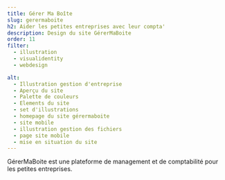 ```yaml
---
title: Gérer Ma Boîte
slug: gerermaboite
h2: Aider les petites entreprises avec leur compta'
description: Design du site GérerMaBoite
order: 11
filter:
  - illustration
  - visualidentity
  - webdesign

alt:
  - Illustration gestion d'entreprise
  - Aperçu du site
  - Palette de couleurs
  - Elements du site
  - set d'illustrations
  - homepage du site gérermaboite
  - site mobile
  - illustration gestion des fichiers
  - page site mobile
  - mise en situation du site
---
```

GérerMaBoite est une plateforme de management et de comptabilité pour les petites entreprises.

